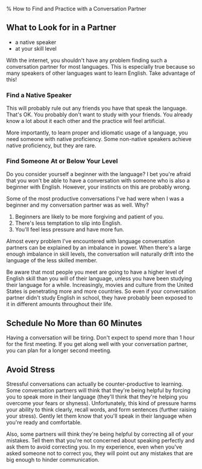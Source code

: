 % How to Find and Practice with a Conversation Partner
<!-- section: main -->

## What to Look for in a Partner

- a native speaker
- at your skill level

With the internet, you shouldn't have any problem finding such a conversation partner for most languages. This is especially true because so many speakers of other languages want to learn English. Take advantage of this!

### Find a Native Speaker

This will probably rule out any friends you have that speak the language. That's OK. You probably don't want to study with your friends. You already know a lot about it each other and the practice will feel artificial.

More importantly, to learn proper and idiomatic usage of a language, you need someone with native proficiency. Some non-native speakers achieve native proficiency, but they are rare.

### Find Someone At or Below Your Level

Do you consider yourself a beginner with the language? I bet you're afraid that you won't be able to have a conversation with someone who is also a beginner with English. However, your instincts on this are probably wrong.

Some of the most productive conversations I've had were when I was a beginner and my conversation partner was as well. Why?

1. Beginners are likely to be more forgiving and patient of you.
2. There's less temptation to slip into English.
3. You'll feel less pressure and have more fun.

Almost every problem I've encountered with language conversation partners can be explained by an imbalance in power. When there's a large enough imbalance in skill levels, the conversation will naturally drift into the language of the less skilled member.

Be aware that most people you meet are going to have a higher level of English skill than you will of their language, unless you have been studying their language for a while. Increasingly, movies and culture from the United States is penetrating more and more countries. So even if your conversation partner didn't study English in school, they have probably been exposed to it in different amounts throughout their life.

## Schedule No More than 60 Minutes

Having a conversation will be tiring. Don't expect to spend more than 1 hour for the first meeting. If you get along well with your conversation partner, you can plan for a longer second meeting.

## Avoid Stress

Stressful conversations can actually be counter-productive to learning. Some conversation partners will think that they're being helpful by forcing you to speak more in their language (they'll think that they're helping you overcome your fears or shyness). Unfortunately, this kind of pressure harms your ability to think clearly, recall words, and form sentences (further raising your stress). Gently let them know that you'll speak in their language when you're ready and comfortable.

Also, some partners will think they're being helpful by correcting all of your mistakes. Tell them that you're not concerned about speaking perfectly and ask them to avoid correcting you. In my experience, even when you've asked someone not to correct you, they will point out any mistakes that are big enough to hinder communication.

<!--
Agree to terms up front.

Studies have been conducted (cite) that show that it's best to allow a learner to speak only when they're ready.

Mutual listening session.

## Links

- conversation exchange
- verbling
-->

<!-- Weird idea: using a chess timer for conversations to ensure equal distribution of time. If you switch languages you have to switch on the timer, or something (up to the speaker). -->
